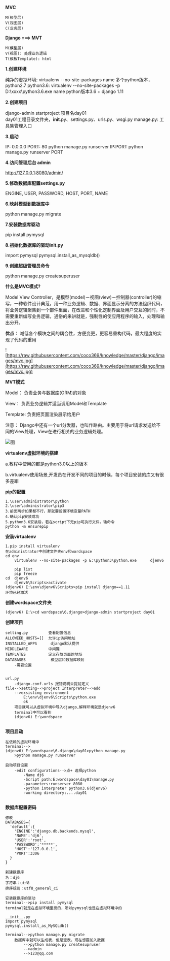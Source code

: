 

**MVC**

```
M(模型层)
V(视图层)
C(业务层)
```

**Django ===> MVT**

```
M(模型层)
V(视图): 处理业务逻辑
T(模板Template): html
```

**1.创建环境**

纯净的虚拟环境: virtualenv --no-site-packages  name
多个python版本，python2.7 python3.6:
virtualenv --no-site-packages -p D:\xxxx\python3.6.exe name
python版本3.6 + django 1.11


**2.创建项目**

django-admin startproject 项目名day01	
day01工程目录文件夹，__init__.py、settings.py、urls.py、wsgi.py
manage.py: 工具集管理入口


**3.启动**

IP: 0.0.0.0  PORT: 80
python manage.py runserver IP:PORT
python manage.py runserver PORT


**4.访问管理后台 admin**

http://127.0.0.1:8080/admin/

**5.修改数据库配置settings.py**

ENGINE, USER, PASSWORD, HOST, PORT, NAME

**6.映射模型到数据库中**

python manage.py migrate

**7.安装数据库驱动**

pip install pymysql

**8.初始化数据库的驱动init.py**

import pymysql
pymysql.install_as_mysqldb()

**9.创建超级管理员命令**

python manage.py createsuperuser



**什么是MVC模式?**

Model View  Controller，是模型(model)－视图(view)－控制器(controller)的缩写，一种软件设计典范，用一种业务逻辑、数据、界面显示分离的方法组织代码，将业务逻辑聚集到一个部件里面，在改进和个性化定制界面及用户交互的同时，不需要重新编写业务逻辑，通俗的来讲就是，强制性的使应用程序的输入，处理和输出分开。

**优点**：
减低各个模块之间的耦合性，方便变更，更容易重构代码，最大程度的实现了代码的重用



![https://raw.githubusercontent.com/coco369/knowledge/master/django/images/mvc.jpg](https://raw.githubusercontent.com/coco369/knowledge/master/django/images/mvc.jpg)



**MVT模式**

Model： 负责业务与数据库(ORM)的对象

View： 负责业务逻辑并适当调用Model和Template

Template: 负责把页面渲染展示给用户

注意： Django中还有一个url分发器，也叫作路由。主要用于将url请求发送给不同的View处理，View在进行相关的业务逻辑处理。





![图](https://github.com/coco369/knowledge/raw/master/django/images/mvc_request_response.png)

**virtualenv虚拟环境的搭建**

a.教程中使用的都是python3.0以上的版本

b.virtualenv使用场景,开发员在开发不同的项目的时候，每个项目安装的库又有很多差距

**pip的配置**

```
1.\user\administrator\python
2.\user\administrator\pip3
3.前面两步如果都不行，那就要设置环境变量PATH
4.确认pip安装成功
5.python3.6安装后，若在script下无pip可执行文件，输命令
python -m ensurepip
```



**安装virtualenv**

```
1.pip install virtualenv
在administrator中创建文件夹env和wordspace
cd env
	virtualenv --no-site-packages -p E:\python3\python.exe 		djenv6
	
	pip list
	pip freeze
cd  djenv6
    djenv6\Scripts>activate
(djenv6) E:\env\djenv6\Scripts>pip install django==1.11
环境已经激活		
```

**创建wordspace文件夹**

```
(djenv6) E:\>cd wordspace\6.django>django-admin startproject day01

```

**创建项目**

```
setting.py   	   查看配置信息
ALLOWEED_HOSTS=[]  允许ip访问地址
INSTALLED_APPS      django默认提供
MIDDLEWARE		   中间键
TEMPLATES		   定义存放页面的地址
DATABASES		    模型层和数据库映射
	-需要设置


url.py
	-django.conf.urls 报错说明未提前定义
file-->setting-->project Interpreter-->add
	-->exsisting environment
		E:\env\djenv6\Scripts\python.exe
		ok
	项目就可以从虚拟环境中导入django,解释环境就是djenv6
	terminal中可以看到
	(djenv6) E:\wordspace
		
```

**项目启动**

```
在依赖的虚拟环境中
terminal-->
(djenv6) E:\wordspace\6.django\day01>python manage.py
	>python manage.py runserver

启动项目设置
	-edit configurations-->点+ 选择python
    	-Name dj6
    	-Script path:E:wordspace\day01\manage.py
    	-parameters:runserver 8080
    	-python interpreter python3.6(djenv6)
    	-working directory:....day01
    	
```

**数据库配置密码**

```
修改
DATABASES={
  'default':{
    'ENGINE':'django.db.backends.mysql',
    'NAME':'dj6',
    'USER':'root',
    'PASSWORD':'*****',
    'HOST':'127.0.0.1',
    'PORT':3306
  }
}

新建数据库
名：dj6
字符串：utf8
排序规则：utf8_general_ci

安装数据库的驱动
terminal-->pip install pymysql
terminal就是在虚拟环境里面的，所以pymysql也是在虚拟环境中的

__init__.py
import pymysql
pymysql.install_as_MySQLdb()

terminal-->python manage.py migrate
	数据库中就可以生成表，但是空表，现在想要加入数据
		-->python manage.py createsupruser
		-->admin
		-->123@qq.com
		

```

